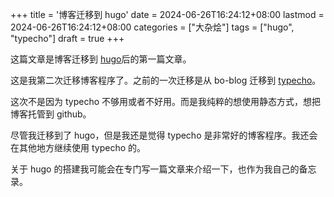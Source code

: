 +++
title = '博客迁移到 hugo'
date = 2024-06-26T16:24:12+08:00
lastmod = 2024-06-26T16:24:12+08:00
categories = ["大杂烩"]
tags = ["hugo", "typecho"]
draft = true
+++



这篇文章是博客迁移到 [hugo][1]后的第一篇文章。


这是我第二次迁移博客程序了。之前的一次迁移是从 bo-blog 迁移到 [typecho][2]。

这次不是因为 typecho 不够用或者不好用。而是我纯粹的想使用静态方式，想把博客托管到 github。

尽管我迁移到了 hugo，但是我还是觉得 typecho 是非常好的博客程序。我还会在其他地方继续使用 typecho 的。

关于 hugo 的搭建我可能会在专门写一篇文章来介绍一下，也作为我自己的备忘录。


[1]: https://gohugo.io/
[2]: https://www.typecho.org/
